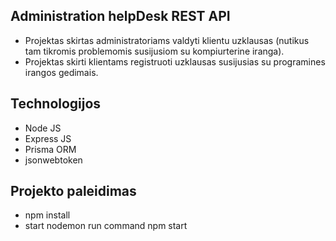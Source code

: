 ## Administration helpDesk REST API
- Projektas skirtas administratoriams valdyti klientu uzklausas (nutikus tam tikromis problemomis susijusiom su kompiurterine iranga).
- Projektas skirti klientams registruoti uzklausas susijusias su programines irangos gedimais.

## Technologijos
- Node JS
- Express JS
- Prisma ORM
- jsonwebtoken

## Projekto paleidimas
- npm install
- start nodemon run command npm start